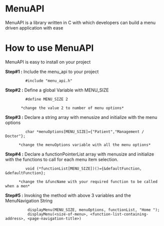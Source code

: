 # MenuAPI
MenuAPI is a library written in C with which developers can build a menu driven application with ease

# How to use MenuAPI
MenuAPI is easy to install on your project

  **Step#1 :** Include the menu_api to your project
  ```
           #include "menu_api.h"
  ```
           
  **Step#2 :** Define a global Variable with MENU_SIZE
  ```
           #define MENU_SIZE 2
  ```
           *change the value 2 to number of menu options*
           
  **Step#3 :** Declare a string array with menusize and initialize with the menu options
  ```
           char *menuOptions[MENU_SIZE]={"Patient","Management / Doctor"};
  ```
          *change the menuOptions variable with all the menu options*
           
  **Step#4 :** Declare a functionPointerList array with menusize and initialize with the functions to call for each menu item selection.
  ```
           void (*functionList[MENU_SIZE])()={&defaultFunction, &defaultFunction}; 
  ```
          *change the &funcName with your required function to be called when a men*
           
  **Step#5 :** Invoking the method with above 3 variables and the MenuNavigation String
 ```
           displayMenu(MENU_SIZE, menuOptions, functionList, "Home "); 			
           displayMenu(<size-of-menu>, <function-list-containing-address>, <page-navigation-title>)
 ```
